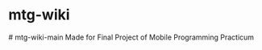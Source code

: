# mtg-wiki
#   m t g - w i k i - m a i n 
 
 Made for Final Project of Mobile Programming Practicum
